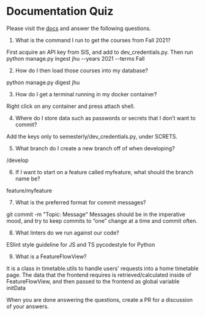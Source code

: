 # Documentation Quiz

Please visit the [docs](https://semesterly-v2.readthedocs.io/en/latest/index.html) and
answer the following questions.

1. What is the command I run to get the courses from Fall 2021?

First acquire an API key from SIS, and add to dev_credentials.py. Then run python manage.py ingest jhu --years 2021 --terms Fall

2. How do I then load those courses into my database?

python manage.py digest jhu

3. How do I get a terminal running in my docker container?

Right click on any container and press attach shell.


4. Where do I store data such as passwords or secrets that I don’t want to commit?

Add the keys only to semesterly/dev_credentials.py, under SCRETS.


5. What branch do I create a new branch off of when developing?

/develop

6. If I want to start on a feature called myfeature, what should the branch name be?

feature/myfeature

7. What is the preferred format for commit messages?

git commit -m "Topic: Message"
Messages should be in the imperative mood,
and try to keep commits to “one” change at a time and commit often.

8. What linters do we run against our code?

ESlint style guideline for JS and TS
pycodestyle for Python

9. What is a FeatureFlowView?

It is a class in timetable.utils to handle users' requests into a home timetable page. The data that the frontend requires is retrieved/calculated inside of FeatureFlowView, and then passed to the frontend as global variable initData

When you are done answering the questions, create a PR for a discussion of your answers.
